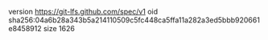 version https://git-lfs.github.com/spec/v1
oid sha256:04a6b28a343b5a214110509c5fc448ca5ffa11a282a3ed5bbb920661e8458912
size 1626
